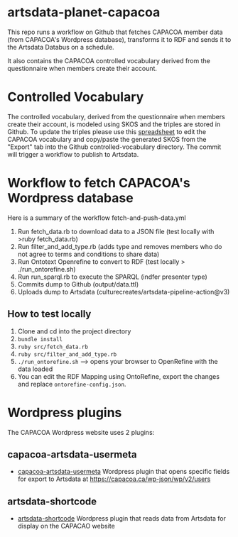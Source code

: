 # artsdata-planet-capacoa

This repo runs a workflow on Github that fetches CAPACOA member data (from CAPACOA's Wordpress database), transforms it to RDF and sends it to the Artsdata Databus on a schedule.

It also contains the CAPACOA controlled vocabulary derived from the questionnaire when members create their account. 

# Controlled Vocabulary
The controlled vocabulary, derived from the questionnaire when members create their account, is modeled using SKOS and the triples are stored in Github. To update the triples please use this [spreadsheet](https://docs.google.com/spreadsheets/d/1kzujMClBYcjWpoXJ2_fz30rrrKuGceqDE76rnjMNw_E/edit#gid=0) to edit the CAPACOA vocabulary and copy/paste the generated SKOS from the "Export" tab into the Github controlled-vocabulary directory. The commit will trigger a workflow to publish to Artsdata.

# Workflow to fetch CAPACOA's Wordpress database
Here is a summary of the workflow fetch-and-push-data.yml
1. Run fetch_data.rb to download data to a JSON file (test locally with >ruby fetch_data.rb)
1. Run filter_and_add_type.rb (adds type and removes members who do not agree to terms and conditions to share data)
1. Run Ontotext Openrefine to convert to RDF (test locally > ./run_ontorefine.sh)
1. Run run_sparql.rb to execute the SPARQL (indfer presenter type)
1. Commits dump to Github (output/data.ttl)
1. Uploads dump to Artsdata (culturecreates/artsdata-pipeline-action@v3)

## How to test locally
1. Clone and cd into the project directory
1. `bundle install`
1. `ruby src/fetch_data.rb`
1. `ruby src/filter_and_add_type.rb`
1. `./run_ontorefine.sh` --> opens your browser to OpenRefine with the data loaded
1. You can edit the RDF Mapping using OntoRefine, export the changes and replace `ontorefine-config.json`.

# Wordpress plugins

The CAPACOA Wordpress website uses 2 plugins:

## capacoa-artsdata-usermeta
- [capacoa-artsdata-usermeta](https://github.com/culturecreates/capacoa-artsdata-usermeta) Wordpress plugin that opens specific fields for export to Artsdata at https://capacoa.ca/wp-json/wp/v2/users

## artsdata-shortcode
- [artsdata-shortcode](https://github.com/culturecreates/artsdata-shortcode) Wordpress plugin that reads data from Artsdata for display on the CAPACAO website 
